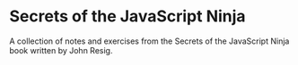 # Secrets of the JavaScript Ninja

A collection of notes and exercises from the Secrets of the JavaScript Ninja book written by John Resig. 